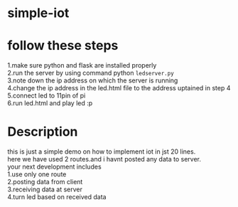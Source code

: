 # simple-iot
<h1>follow these steps</h1>

1.make sure python and flask are installed properly </br>
2.run the server by using command python <code>ledserver.py</code></br>
3.note down the ip address on which the server is running</br>
4.change the ip address in the led.html file to the address uptained in step 4</br>
5.connect led to 11pin of pi</br>
6.run led.html and play led :p</br>

<h1>Description</h1>
this is just a simple demo on how to implement iot in jst 20 lines.</br>
here we have used 2 routes.and i havnt posted any data to server.</br>
your next development includes</br>
1.use only one route </br>
2.posting data from client</br> 
3.receiving data at server</br>
4.turn led based on received data</br>